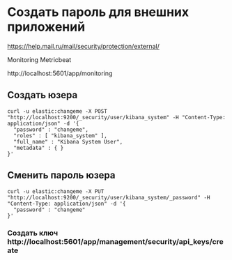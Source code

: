 # Создать пароль для внешних приложений 
https://help.mail.ru/mail/security/protection/external/

Monitoring Metricbeat 

http://localhost:5601/app/monitoring


## Создать юзера

```
curl -u elastic:changeme -X POST "http://localhost:9200/_security/user/kibana_system" -H "Content-Type: application/json" -d '{
  "password" : "changeme",
  "roles" : [ "kibana_system" ],
  "full_name" : "Kibana System User",
  "metadata" : { }
}'
```

## Сменить пароль юзера
```
curl -u elastic:changeme -X PUT "http://localhost:9200/_security/user/kibana_system/_password" -H "Content-Type: application/json" -d '{
  "password" : "changeme"
}'
```

###   Создать ключ http://localhost:5601/app/management/security/api_keys/create